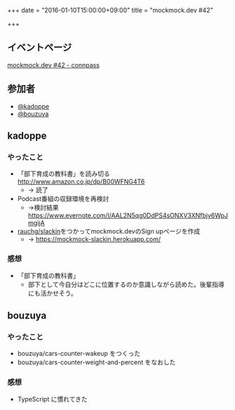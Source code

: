 +++
date = "2016-01-10T15:00:00+09:00"
title = "mockmock.dev #42"

+++

## イベントページ
[mockmock.dev #42 - connpass](http://mockmock.connpass.com/event/25020/)

## 参加者

* [@kadoppe](https://twitter.com/kadoppe)
* [@bouzuya](https://twitter.com/bouzuya)

## kadoppe
### やったこと
- 「部下育成の教科書」を読み切る http://www.amazon.co.jp/dp/B00WFNG4T6
  - → 読了
- Podcast番組の収録環境を再検討
  - →検討結果 https://www.evernote.com/l/AAL2N5qg0DdPS4sONXV3XNfbjv6WpJmgijA
- [rauchg/slackin](https://github.com/rauchg/slackin)をつかってmockmock.devのSign upページを作成
  - → https://mockmock-slackin.herokuapp.com/

### 感想
- 「部下育成の教科書」
  - 部下として今自分はどこに位置するのか意識しながら読めた。後輩指導にも活かせそう。

## bouzuya
### やったこと

- bouzuya/cars-counter-wakeup をつくった
- bouzuya/cars-counter-weight-and-percent をなおした

### 感想

- TypeScript に慣れてきた
